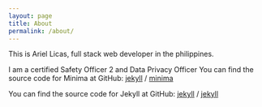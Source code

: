 ```yaml
---
layout: page
title: About
permalink: /about/
---
```

This is Ariel Licas, full stack web developer in the philippines.

I am a certified Safety Officer 2 and Data Privacy Officer
You can find the source code for Minima at GitHub:
[jekyll][jekyll-organization] /
[minima](https://github.com/jekyll/minima)

You can find the source code for Jekyll at GitHub:
[jekyll][jekyll-organization] /
[jekyll](https://github.com/jekyll/jekyll)


[jekyll-organization]: https://github.com/jekyll
